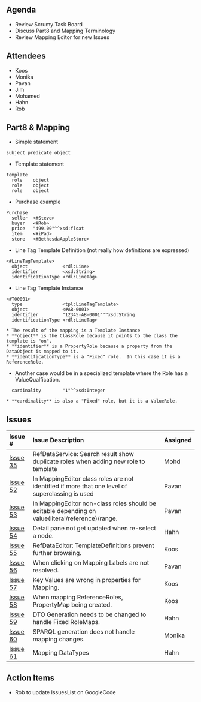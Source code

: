 ## Agenda ##

  * Review Scrumy Task Board
  * Discuss Part8 and Mapping Terminology
  * Review Mapping Editor for new Issues

## Attendees ##
  * Koos
  * Monika
  * Pavan
  * Jim
  * Mohamed
  * Hahn
  * Rob

## Part8 & Mapping ##

  * Simple statement
```
subject predicate object
```

  * Template statement
```
template
  role    object
  role    object
  role    object
```

  * Purchase example
```
Purchase
  seller  <#Steve>
  buyer   <#Rob>
  price   "499.00"^^xsd:float
  item    <#iPad>
  store   <#BethesdaAppleStore>
```

  * Line Tag Template Definition (not really how definitions are expressed)
```
<#LineTagTemplate>
  object             <rdl:Line>
  identifier         <xsd:String>
  identificationType <rdl:LineTag>
```

  * Line Tag Template Instance
```
<#T00001>
  type	             <tpl:LineTagTemplate>
  object             <#AB-0001>
  identifier         "12345-AB-0001"^^xsd:String
  identificationType <rdl:LineTag>
```
    * The result of the mapping is a Template Instance
    * **object** is the ClassRole because it points to the class the template is "on".
    * **identifier** is a PropertyRole because a property from the DataObject is mapped to it.
    * **identificationType** is a "Fixed" role.  In this case it is a ReferenceRole.

  * Another case would be in a specialized template where the Role has a ValueQualfication.
```
  cardinality        "1"^^xsd:Integer
```
    * **cardinality** is also a "Fixed" role, but it is a ValueRole.

## Issues ##

| **Issue #** | **Issue Description** | **Assigned** |
|:------------|:----------------------|:-------------|
| [Issue 35](https://code.google.com/p/iring-tools/issues/detail?id=35) | RefDataService: Search result show duplicate roles when adding new role to template | Mohd |
| [Issue 52](https://code.google.com/p/iring-tools/issues/detail?id=52) | In MappingEditor class roles are not identified if more that one level of superclassing is used | Pavan |
| [Issue 53](https://code.google.com/p/iring-tools/issues/detail?id=53) | In MappingEditor non-class roles should be editable depending on value(literal/reference)/range. | Pavan |
| [Issue 54](https://code.google.com/p/iring-tools/issues/detail?id=54) | Detail pane not get updated when re-select a node. | Hahn |
| [Issue 55](https://code.google.com/p/iring-tools/issues/detail?id=55) | RefDataEditor: TemplateDefinitions prevent further browsing. | Koos |
| [Issue 56](https://code.google.com/p/iring-tools/issues/detail?id=56) | When clicking on Mapping Labels are not resolved. | Pavan |
| [Issue 57](https://code.google.com/p/iring-tools/issues/detail?id=57) | Key Values are wrong in properties for Mapping. | Koos |
| [Issue 58](https://code.google.com/p/iring-tools/issues/detail?id=58) | When mapping ReferenceRoles, PropertyMap being created. | Koos |
| [Issue 59](https://code.google.com/p/iring-tools/issues/detail?id=59) | 	DTO Generation needs to be changed to handle Fixed RoleMaps. | Hahn |
| [Issue 60](https://code.google.com/p/iring-tools/issues/detail?id=60) | SPARQL generation does not handle mapping changes. | Monika |
| [Issue 61](https://code.google.com/p/iring-tools/issues/detail?id=61) | Mapping DataTypes | Hahn |

## Action Items ##
  * Rob to update IssuesList on GoogleCode